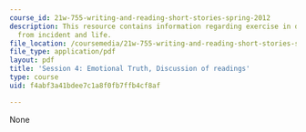 ```yaml
---
course_id: 21w-755-writing-and-reading-short-stories-spring-2012
description: This resource contains information regarding exercise in developing story
  from incident and life.
file_location: /coursemedia/21w-755-writing-and-reading-short-stories-spring-2012/f4abf3a41bdee7c1a8f0fb7ffb4cf8af_MIT21W_755S12_ses4.pdf
file_type: application/pdf
layout: pdf
title: 'Session 4: Emotional Truth, Discussion of readings'
type: course
uid: f4abf3a41bdee7c1a8f0fb7ffb4cf8af

---
```

None